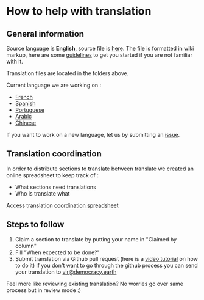 # How to help with translation

## General information

Source language is **English**, source file is [here](https://github.com/DemocracyEarth/paper/blob/master/README.mediawiki). The file is formatted in wiki markup, here are some [guidelines](https://www.mediawiki.org/wiki/Help:Formatting) to get you started if you are not familiar with it.

Translation files are located in the folders above.

Current language we are working on :
- [French](https://github.com/DemocracyEarth/paper/tree/master/translations/french)
- [Spanish](https://github.com/DemocracyEarth/paper/tree/master/translations/spanish)
- [Portuguese](https://github.com/DemocracyEarth/paper/tree/master/translations/portuguese)
- [Arabic](https://github.com/DemocracyEarth/paper/tree/master/translations/arabic)
- [Chinese](https://github.com/DemocracyEarth/paper/tree/master/translations/chinese)

If you want to work on a new language, let us by submitting an [issue](https://github.com/DemocracyEarth/paper/issues).

## Translation coordination

In order to distribute sections to translate between translate we created an online spreadsheet to keep track of :
- What sections need translations
- Who is translate what

Access translation [coordination spreadsheet](https://docs.google.com/spreadsheets/d/1fB0-5RKyFFXbASLuW1esZG34NACAAWWeiocnbRs5Rcs/)

## Steps to follow

1. Claim a section to translate by putting your name in "Claimed by column"
2. Fill "When expected to be done?"
3. Submit translation via Github pull request (here is a [video tutorial](https://www.youtube.com/watch?v=1lN1RAU2IHU&feature=youtu.be) on how to do it) if you don't want to go through the github process you can send your translation to vir@democracy.earth

Feel more like reviewing existing translation? No worries go over same process but in review mode :)
